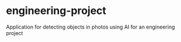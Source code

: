 # engineering-project
Application for detecting objects in photos using AI for an engineering project
